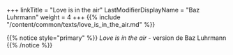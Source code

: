 +++
linkTitle = "Love is in the air"
LastModifierDisplayName = "Baz Luhrmann"
weight = 4
+++
{{% include "/content/common/texts/love_is_in_the_air.md" %}}

{{% notice style="primary" %}}
*Love is in the air* - version de Baz Luhrmann
{{% /notice %}}
